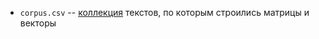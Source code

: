 - `corpus.csv` -- [коллекция](https://docs.google.com/spreadsheets/d/1TfgKZktUPwXrAv3sobuRa9WW7Ctgk9GQT1Q4c8h_xjM/edit#gid=1224072571) текстов, по которым строились матрицы и векторы  
